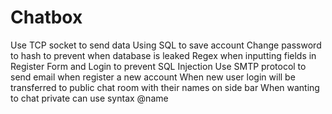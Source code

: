 # Chatbox

Use TCP socket to send data
Using SQL to save account
Change password to hash to prevent when database is leaked
Regex when inputting fields in Register Form and Login to prevent SQL Injection
Use SMTP protocol to send email when register a new account
When new user login will be transferred to public chat room with their names on side bar
When wanting to chat private can use syntax @name 

